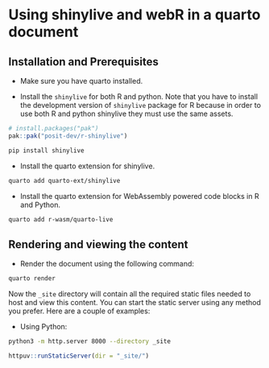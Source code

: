 # Using shinylive and webR in a quarto document

## Installation and Prerequisites

- Make sure you have quarto installed.

- Install the `shinylive` for both R and python. Note that you have to install the development version of `shinylive` package for R because in order to use both R and python shinylive they must use the same assets.

```r
# install.packages("pak")
pak::pak("posit-dev/r-shinylive")
```

```bash
pip install shinylive
```

- Install the quarto extension for shinylive.

```bash
quarto add quarto-ext/shinylive
```

- Install the quarto extension for WebAssembly powered code blocks in R and Python.

```bash
quarto add r-wasm/quarto-live
```

## Rendering and viewing the content

- Render the document using the following command:

```bash
quarto render
```

Now the `_site` directory will contain all the required static files needed to host and view this content. You can start the static server using any method you prefer. Here are a couple of examples:

- Using Python:

```bash
python3 -m http.server 8000 --directory _site
```

```r
httpuv::runStaticServer(dir = "_site/")
```
